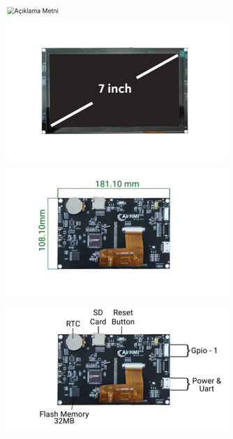 ![Açıklama Metni](1.png)

![Açıklama Metni](2.png)

![Açıklama Metni](3.jpg)

![Açıklama Metni](4.jpg)


